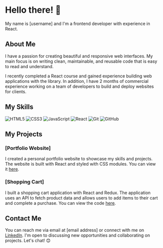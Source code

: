# Hello there! 👋

My name is [username] and I'm a frontend developer with experience in React.

## About Me

I have a passion for creating beautiful and responsive web interfaces. My main focus is on writing clean, maintainable, and reusable code that is easy to read and understand.

I recently completed a React course and gained experience building web applications with the library. In addition, I have 2 months of commercial experience working on a team of developers to build and deploy websites for clients.

## My Skills

![HTML5](https://img.shields.io/badge/-HTML5-333333?style=flat&logo=HTML5&logoColor=E34F26)
![CSS3](https://img.shields.io/badge/-CSS3-333333?style=flat&logo=CSS3&logoColor=1572B6)
![JavaScript](https://img.shields.io/badge/-JavaScript-333333?style=flat&logo=javascript&logoColor=F7DF1E)
![React](https://img.shields.io/badge/-React-333333?style=flat&logo=react&logoColor=61DAFB)
![Git](https://img.shields.io/badge/-Git-333333?style=flat&logo=git&logoColor=F05032)
![GitHub](https://img.shields.io/badge/-GitHub-333333?style=flat&logo=github&logoColor=FFFFFF)

## My Projects

### [Portfolio Website]

I created a personal portfolio website to showcase my skills and projects. The website is built with React and styled with CSS modules. You can view it [here](https://example.com).

### [Shopping Cart]

I built a shopping cart application with React and Redux. The application uses an API to fetch product data and allows users to add items to their cart and complete a purchase. You can view the code [here](https://github.com/username/shopping-cart).

## Contact Me

You can reach me via email at [email address] or connect with me on [LinkedIn](https://www.linkedin.com/in/username). I'm open to discussing new opportunities and collaborating on projects. Let's chat! 😊

